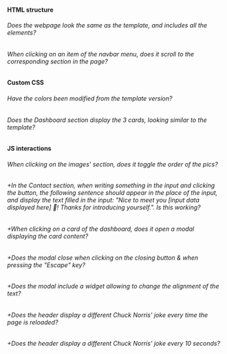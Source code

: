 #### HTML structure

###### Does the webpage look the same as the template, and includes all the elements?

###### When clicking on an item of the navbar menu, does it scroll to the corresponding section in the page?

#### Custom CSS

###### Have the colors been modified from the template version?

###### Does the Dashboard section display the 3 cards, looking similar to the template?

#### JS interactions

###### When clicking on the images' section, does it toggle the order of the pics?

###### +In the Contact section, when writing something in the input and clicking the button, the following sentence should appear in the place of the input, and display the text filled in the input: "Nice to meet you _[input data displayed here]_ 👋! Thanks for introducing yourself.". Is this working?

###### +When clicking on a card of the dashboard, does it open a modal displaying the card content?

###### +Does the modal close when clicking on the closing button & when pressing the "Escape" key?

###### +Does the modal include a widget allowing to change the alignment of the text?

###### +Does the header display a different Chuck Norris' joke every time the page is reloaded?

###### +Does the header display a different Chuck Norris' joke every 10 seconds?
